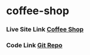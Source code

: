 ﻿# coffee-shop

### Live Site Link [Coffee Shop](https://coffee-shop-2022.netlify.app/)

### Code Link [Git Repo](https://github.com/sanjimo/coffee-shop)
